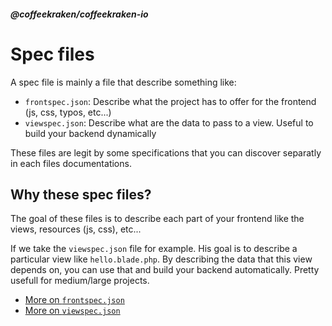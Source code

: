 <!--
/**
 * @name            Overview
 * @namespace       doc.specfiles
 * @type            Markdown
 * @platform        md
 * @status          stable
 * @menu            Documentation / Spec files           /doc/specfiles/overview
 *
 * @since           2.0.0
 * @author    Olivier Bossel <olivier.bossel@gmail.com> (https://coffeekraken.io)
 */
-->

<!-- image -->

<!-- header -->
##### @coffeekraken/coffeekraken-io



# Spec files

A spec file is mainly a file that describe something like:

- `frontspec.json`: Describe what the project has to offer for the frontend (js, css, typos, etc...)
- `viewspec.json`: Describe what are the data to pass to a view. Useful to build your backend dynamically

These files are legit by some specifications that you can discover separatly in each files documentations.

## Why these spec files?

The goal of these files is to describe each part of your frontend like the views, resources (js, css), etc...

If we take the `viewspec.json` file for example. His goal is to describe a particular view like `hello.blade.php`.
By describing the data that this view depends on, you can use that and build your backend automatically. Pretty usefull for medium/large projects.

- [More on `frontspec.json`](/doc/specfiles/frontspec)
- [More on `viewspec.json`](/doc/specfiles/frontspec)

